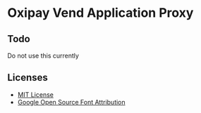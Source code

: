 
# Oxipay Vend Application Proxy


## Todo

Do not use this currently

## Licenses
- [MIT License](https://github.com/vend/peg/blob/master/LICENSE)
- [Google Open Source Font Attribution](https://fonts.google.com/attribution)
